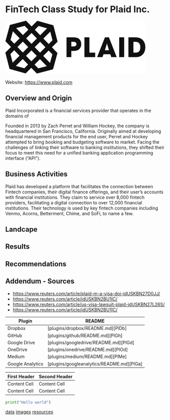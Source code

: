 # FinTech Class Study for Plaid Inc.

![test](images/440px-Plaid_logo.svg.png)

Website: <https://www.plaid.com>

## Overview and Origin

Plaid Incorporated is a financial services provider that operates in the domains of 

Founded in 2013 by Zach Perret and William Hockey, the company is headquartered in San Francisco, California. Originally aimed at developing financial management products for the end user, Perret and Hockey attempted to bring booking and budgeting software to market. Facing the challenges of linking their software to banking institutions, they shifted their focus to meet this need for a unified banking application programming interface (“API”). 


## Business Activities

Plaid has developed a platform that facilitates the connection between Fintech companies, their digital finance offerings, and their user’s accounts with financial institutions. They claim to service over 8,000 fintech providers, facilitating a digital connection to over 12,000 financial institutions. Their technology is used by key fintech companies including Venmo, Acorns, Betterment, Chime, and SoFi, to name a few. 

## Landcape




## Results




## Recommendations


## Addendum - Sources


* <https://www.reuters.com/article/plaid-m-a-visa-doj-idUSKBN27D0JJ/>
* <https://www.reuters.com/article/idUSKBN2BU1IC/>
* <https://www.reuters.com/article/us-visa-lawsuit-plaid-idUSKBN27L26S/>
* <https://www.reuters.com/article/idUSKBN2BU1IC/>


| Plugin | README |
| ------ | ------ |
| Dropbox | [plugins/dropbox/README.md][PlDb] |
| GitHub | [plugins/github/README.md][PlGh] |
| Google Drive | [plugins/googledrive/README.md][PlGd] |
| OneDrive | [plugins/onedrive/README.md][PlOd] |
| Medium | [plugins/medium/README.md][PlMe] |
| Google Analytics | [plugins/googleanalytics/README.md][PlGa] |


| First Header  | Second Header |
| ------------- | ------------- |
| Content Cell  | Content Cell  |
| Content Cell  | Content Cell  |



```python
print("Hello world")
```

[data](data)
[images](images/VSlogo.png)
[resources](resources)